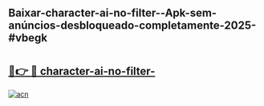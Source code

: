 ## Baixar-character-ai-no-filter--Apk-sem-anúncios-desbloqueado-completamente-2025-#vbegk

# <h2><a href="https://ainizakaria.my?title=character-ai-no-filter-&ref=20M">🔗👉 🔴 character-ai-no-filter-</a></h2>

[![acn](https://github.com/user-attachments/assets/0f9c940e-d8b0-45ae-aac7-cd30a18b3e1c)](https://ainizakaria.my?title=character-ai-no-filter-&ref=20M)

